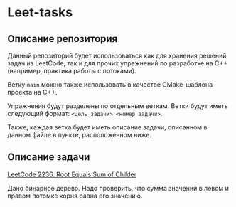# Leet-tasks

## Описание репозитория

Данный репозиторий будет использоваться как для хранения решений задач из LeetCode, так и для прочих упражнений по разработке на C++ (например, практика работы с потоками).

Ветку `main` можно также использовать в качестве CMake-шаблона проекта на C++.

Упражнения будут разделены по отдельным веткам. Ветки будут иметь следующий формат: `<цель задачи>_<номер задачи>`.

Также, каждая ветка будет иметь описание задачи, описанном в данном файле в пункте, расположенном ниже.

## Описание задачи

[LeetCode 2236. Root Equals Sum of Childer](https://leetcode.com/problems/root-equals-sum-of-children/description/)

Дано бинарное дерево. Надо проверить, что сумма значений в левом и правом потомке корня равна его значению.
